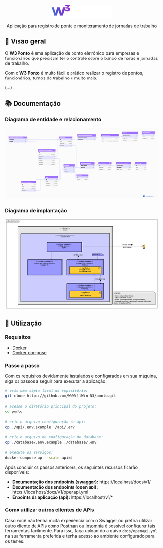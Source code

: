 <div align="center">
<img src=".github/assets/logo.png" width="200" />

Aplicação para registro de ponto e monitoramento de jornadas de trabalho
</div>

## :eyes: Visão geral
O **W3 Ponto** é uma aplicação de ponto eletrônico para empresas e funcionários que precisam ter o controle sobre o banco de horas e jornadas de trabalho.

Com o **W3 Ponto** é muito fácil e prático realizar o registro de pontos, funcionários, turnos de trabalho e muito mais.

(...)

## :books: Documentação

### Diagrama de entidade e relacionamento
![Diagrama de entidade e relacionamento](./docs/schema.png)

### Diagrama de implantação
![Diagrama de implantação](./docs/deployment-diagram.png)

## :runner: Utilização

### Requisitos
- [Docker](https://docs.docker.com/engine/install/)
- [Docker compose](https://docs.docker.com/compose/install/)

### Passo a passo

Com os requisitos devidamente instalados e configurados em sua máquina, siga os passos a seguir para executar a aplicação.

```bash
# crie uma cópia local do repositório:
git clone https://github.com/WeWillWin-W3/ponto.git

# acesse o diretório principal do projeto:
cd ponto

# crie o arquivo configuração da api:
cp ./api/.env.example ./api/.env

# crie o arquivo de configuração do database:
cp ./database/.env.example ./database/.env

# execute os serviços:
docker-compose up --scale api=4
```

Após concluir os passos anteriores, os seguintes recursos ficarão disponíveis:

- **Documentação dos endpoints (swagger):** https://localhost/docs/v1/
- **Documentação dos endpoints (open api):** https://localhost/docs/v1/openapi.yml
- **Enpoints da aplicação (api):** https://localhost/v1/*

### Como utilizar outros clientes de APIs
Caso você não tenha muita experiência com o Swagger ou prefira utilizar outro cliente de APIs como [Postman](https://www.postman.com/) ou [Insomnia](https://insomnia.rest/) é possível configurar tais ferramentas facilmente. Para isso, faça upload do arquivo `docs/openapi.yml` na sua ferramenta preferida e tenha acesso ao ambiente configurado para os testes.
